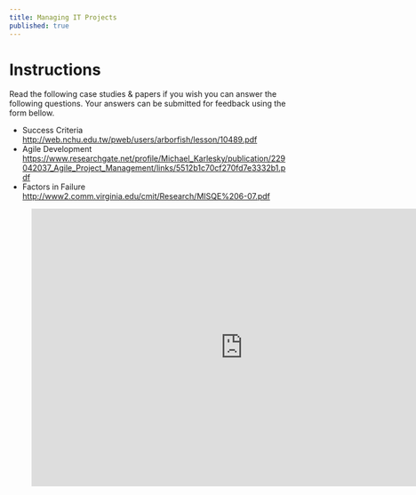 ```yaml
---
title: Managing IT Projects
published: true
---
```


# Instructions


Read the following case studies & papers if you wish you can answer the following questions. Your answers can be submitted for feedback using the form bellow. 


* Success Criteria
http://web.nchu.edu.tw/pweb/users/arborfish/lesson/10489.pdf
* Agile Development
https://www.researchgate.net/profile/Michael_Karlesky/publication/229042037_Agile_Project_Management/links/5512b1c70cf270fd7e3332b1.pdf
* Factors in Failure
http://www2.comm.virginia.edu/cmit/Research/MISQE%206-07.pdf





<figure>
<iframe src="https://docs.google.com/forms/d/e/1FAIpQLSdGR04nRw_zcM9HitnWqeRD0UxpyKGcq5zsRWWoasfesZeGsQ/viewform?embedded=true" width="760" height="500" frameborder="0" marginheight="0" marginwidth="0">Loading...</iframe>
  </figure>

